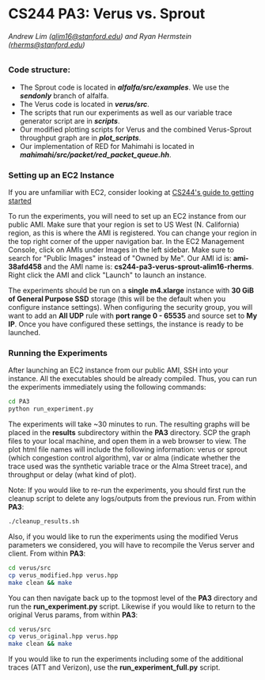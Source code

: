 # CS244 PA3: Verus vs. Sprout
###### Andrew Lim (alim16@stanford.edu) and Ryan Hermstein (rherms@stanford.edu)

### Code structure:

* The Sprout code is located in ***alfalfa/src/examples***. We use the ***sendonly*** branch of alfalfa.
* The Verus code is located in ***verus/src***.
* The scripts that run our experiments as well as our variable trace generator script are in ***scripts***.
* Our modified plotting scripts for Verus and the combined Verus-Sprout throughput graph are in ***plot_scripts***.
* Our implementation of RED for Mahimahi is located in ***mahimahi/src/packet/red_packet_queue.hh***.

### Setting up an EC2 Instance

If you are unfamiliar with EC2, consider looking at [CS244's guide to getting started](http://web.stanford.edu/class/cs244/ec2setup.html)

To run the experiments, you will need to set up an EC2 instance from our public AMI.
Make sure that your region is set to US West (N. California) region, as this is where
the AMI is registered. You can change your region in the top right corner of the upper 
navigation bar. In the EC2 Management Console, click on AMIs under Images in the left sidebar. Make sure to search for "Public Images" instead of "Owned by Me". Our AMI id is: **ami-38afd458** and the AMI name is: **cs244-pa3-verus-sprout-alim16-rherms**. Right click the AMI and click "Launch" to launch an instance.

The experiments should be run on a **single m4.xlarge** instance with **30 GiB of General Purpose SSD** 
storage (this will be the default when you configure instance settings). When configuring the
security group, you will want to add an **All UDP** rule with **port range 0 - 65535** and source set to **My IP**.
Once you have configured these settings, the instance is ready to be launched.

### Running the Experiments
After launching an EC2 instance from our public AMI, SSH into your instance. All the executables
should be already compiled. Thus, you can run the experiments immediately using the following commands:

```sh
cd PA3
python run_experiment.py
```
The experiments will take ~30 minutes to run. The resulting graphs will be placed in the **results** subdirectory 
within the **PA3** directory. SCP the graph files to your local machine, and open them in a web browser to view.
The plot html file names will include the following information: verus or sprout (which congestion control algorithm),
var or alma (indicate whether the trace used was the synthetic variable trace or the Alma Street trace), and throughput
or delay (what kind of plot).

Note: If you would like to re-run the experiments, you should first run the cleanup script to delete any logs/outputs
from the previous run. From within **PA3**:

```sh
./cleanup_results.sh
```

Also, if you would like to run the experiments using the modified Verus parameters we considered, you will have to
recompile the Verus server and client. From within **PA3**:

```sh
cd verus/src
cp verus_modified.hpp verus.hpp
make clean && make
```

You can then navigate back up to the topmost level of the **PA3** directory and run the **run_experiment.py** script.
Likewise if you would like to return to the original Verus params, from within **PA3**:

```sh
cd verus/src
cp verus_original.hpp verus.hpp
make clean && make
```

If you would like to run the experiments including some of the additional traces (ATT and Verizon), use the 
**run_experiment_full.py** script.


